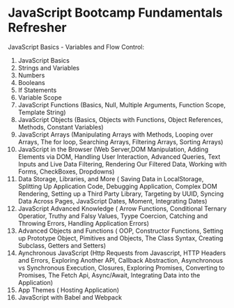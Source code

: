 # JavaScript Bootcamp Fundamentals Refresher 


JavaScript Basics - Variables and Flow Control:

1. JavaScript Basics
2. Strings and Variables 
3. Numbers
4. Booleans
5. If Statements
6. Variable Scope
7. JavaScript Functions (Basics, Null, Multiple Arguments, Function Scope, Template String)
8. JavaScript Objects (Basics, Objects with Functions, Object References, Methods, Constant Variables)
9. JavaScript Arrays (Manipulating Arrays with Methods, Looping over Arrays, The for loop, Searching Arrays, Filtering Arrays, Sorting Arrays)
10. JavaScript in the Browser (Web Server,DOM Manipulation, Adding Elements via DOM, Handling User Interaction, Advanced Queries, Text Inputs and Live Data Filtering, Rendering Our Filtered Data, Working with Forms, CheckBoxes, Dropdowns)
11. Data Storage, Libraries, and More ( Saving Data in LocalStorage, Splitting Up Application Code, Debugging Application, Complex DOM Rendering, Setting up a Third Party Library, Targeting by UUID, Syncing Data Across Pages, JavaScript Dates, Moment, Integrating Dates)
12. JavaScript Advanced Knowledge ( Arrow Functions, Conditional Ternary Operatior, Truthy and Falsy Values, Tyype Coercion, Catching and Throwing Errors, Handling Application Errors)
13.  Advanced Objects and Functions ( OOP, Constructor Functions, Setting up Prototype Object, Pimitives and Objects, The Class Syntax, Creating Subclass, Getters and Setters)
14. Aynchronous JavaScript (Http Requests from Javascript, HTTP Headers and Errors, Exploring Another API, Callback Abstraction, Asynchronous vs Synchronous Execution, Closures, Exploring Promises, Converting to Promises, The Fetch Api, Async/Await, Integrating Data into the Application)
15. App Themes ( Hosting Application)
16. JavaScript with Babel and Webpack

